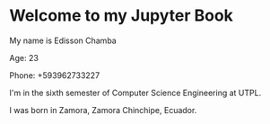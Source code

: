 # Welcome to my Jupyter Book

My name is Edisson Chamba

Age: 23

Phone: +593962733227

I'm in the sixth semester of Computer Science Engineering at UTPL.

I was born in Zamora, Zamora Chinchipe, Ecuador.


